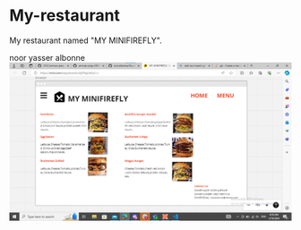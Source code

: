 # My-restaurant
My restaurant named "MY MINIFIREFLY".

noor yasser albonne
![wireframe](wireframe.png)

